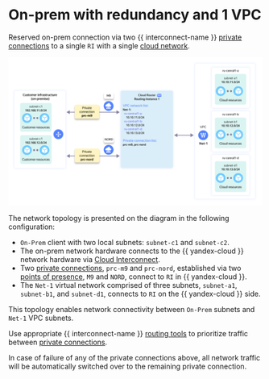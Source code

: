 # On-prem with redundancy and 1 VPC

Reserved on-prem connection via two {{ interconnect-name }} [private connections](../../vpc/concepts/network.md) to a single `RI` with a single [cloud network](../../interconnect/concepts/priv-con.md).

![ri-topology-3](../../_assets/cloud-router/ri-topology-3.svg)

The network topology is presented on the diagram in the following configuration:

* `On-Prem` client with two local subnets: `subnet-c1` and `subnet-c2`.
* The on-prem network hardware connects to the {{ yandex-cloud }} network hardware via [Cloud Interconnect](../../interconnect/concepts/index.md).
* Two [private connections](../../interconnect/concepts/priv-con.md), `prc-m9` and `prc-nord`, established via two [points of presence](../../interconnect/concepts/pops.md), `M9` and `NORD`, connect to `RI` in {{ yandex-cloud }}.
* The `Net-1` virtual network comprised of three subnets, `subnet-a1`, `subnet-b1`, and `subnet-d1`, connects to `RI` on the {{ yandex-cloud }} side.

This topology enables network connectivity between `On-Prem` subnets and `Net-1` VPC subnets.

Use appropriate {{ interconnect-name }} [routing tools](prc-ha-with-active-standby.md) to prioritize traffic between [private connections](../../interconnect/concepts/priv-con.md).

In case of failure of any of the private connections above, all network traffic will be automatically switched over to the remaining private connection.

